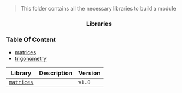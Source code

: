 > This folder contains all the necessary libraries to build a module

<h3 align="center">Libraries</h3>

### Table Of Content

- [matrices](matrix/README.md)
- [trigonometry](trig/README.md)


|Library|Description|Version|
|-------|-----------|-------|
|[`matrices`](matrix/README.md)||`v1.0`|
